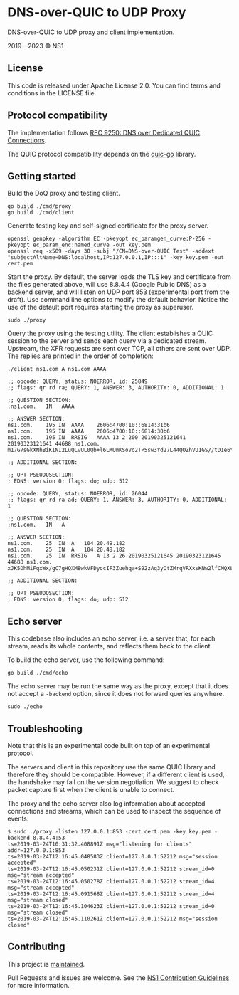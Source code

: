 # DNS-over-QUIC to UDP Proxy

DNS-over-QUIC to UDP proxy and client implementation.

2019—2023 © NS1

## License

This code is released under Apache License 2.0. You can find terms and
conditions in the LICENSE file.

## Protocol compatibility

The implementation follows
[RFC 9250: DNS over Dedicated QUIC Connections](https://www.rfc-editor.org/rfc/rfc9250.html).

The QUIC protocol compatibility depends on the
[quic-go](https:///github.com/lucas-clemente/quic-go) library.

## Getting started

Build the DoQ proxy and testing client.

```
go build ./cmd/proxy
go build ./cmd/client
```

Generate testing key and self-signed certificate for the proxy server.

```
openssl genpkey -algorithm EC -pkeyopt ec_paramgen_curve:P-256 -pkeyopt ec_param_enc:named_curve -out key.pem
openssl req -x509 -days 30 -subj "/CN=DNS-over-QUIC Test" -addext "subjectAltName=DNS:localhost,IP:127.0.0.1,IP:::1" -key key.pem -out cert.pem
```

Start the proxy. By default, the server loads the TLS key and certificate from
the files generated above, will use 8.8.4.4 (Google Public DNS) as a backend
server, and will listen on UDP port 853 (experimental port from the draft). Use
command line options to modify the default behavior. Notice the use of the
default port requires starting the proxy as superuser.

```
sudo ./proxy
```

Query the proxy using the testing utility. The client establishes a QUIC
session to the server and sends each query via a dedicated stream. Upstream, the
XFR requests are sent over TCP, all others are sent over UDP. The replies are
printed in the order of completion:

```
./client ns1.com A ns1.com AAAA
```
```
;; opcode: QUERY, status: NOERROR, id: 25849
;; flags: qr rd ra; QUERY: 1, ANSWER: 3, AUTHORITY: 0, ADDITIONAL: 1

;; QUESTION SECTION:
;ns1.com.	IN	 AAAA

;; ANSWER SECTION:
ns1.com.	195	IN	AAAA	2606:4700:10::6814:31b6
ns1.com.	195	IN	AAAA	2606:4700:10::6814:30b6
ns1.com.	195	IN	RRSIG	AAAA 13 2 200 20190325121641 20190323121641 44688 ns1.com. m17G7sGkXNhBiKINI2LuQLvUL0Qb+l6LMUmKSoVo2TP5sw3Yd27L44QOZhVU1GS//tD1e6YVOVsMrW3arlk/bQ==

;; ADDITIONAL SECTION:

;; OPT PSEUDOSECTION:
; EDNS: version 0; flags: do; udp: 512

;; opcode: QUERY, status: NOERROR, id: 26044
;; flags: qr rd ra ad; QUERY: 1, ANSWER: 3, AUTHORITY: 0, ADDITIONAL: 1

;; QUESTION SECTION:
;ns1.com.	IN	 A

;; ANSWER SECTION:
ns1.com.	25	IN	A	104.20.49.182
ns1.com.	25	IN	A	104.20.48.182
ns1.com.	25	IN	RRSIG	A 13 2 26 20190325121645 20190323121645 44688 ns1.com. xJK5DhMiFqxWx/gC7gHQXM8wkVFDyocIF3Zuehqa+S92zAq3yOtZMrqVRXxsKNw2lfCMQXLHr7hVUDm5H4B5eA==

;; ADDITIONAL SECTION:

;; OPT PSEUDOSECTION:
; EDNS: version 0; flags: do; udp: 512
```

## Echo server

This codebase also includes an echo server, i.e. a server that, for each stream,
reads its whole contents, and reflects them back to the client.

To build the echo server, use the following command:

```
go build ./cmd/echo
```

The echo server may be run the same way as the proxy, except that it does not
accept a `-backend` option, since it does not forward queries anywhere.

```
sudo ./echo
```

## Troubleshooting

Note that this is an experimental code built on top of an experimental protocol.

The servers and client in this repository use the same QUIC library
and therefore they should be compatible. However, if a different client is
used, the handshake may fail on the version negotiation. We suggest to check
packet capture first when the client is unable to connect.

The proxy and the echo server also log information about accepted connections
and streams, which can be used to inspect the sequence of events:

```
$ sudo ./proxy -listen 127.0.0.1:853 -cert cert.pem -key key.pem -backend 8.8.4.4:53
ts=2019-03-24T10:31:32.408891Z msg="listening for clients" addr=127.0.0.1:853
ts=2019-03-24T12:16:45.048583Z client=127.0.0.1:52212 msg="session accepted"
ts=2019-03-24T12:16:45.050231Z client=127.0.0.1:52212 stream_id=0 msg="stream accepted"
ts=2019-03-24T12:16:45.050278Z client=127.0.0.1:52212 stream_id=4 msg="stream accepted"
ts=2019-03-24T12:16:45.091568Z client=127.0.0.1:52212 stream_id=4 msg="stream closed"
ts=2019-03-24T12:16:45.104623Z client=127.0.0.1:52212 stream_id=0 msg="stream closed"
ts=2019-03-24T12:16:45.110261Z client=127.0.0.1:52212 msg="session closed"
```

## Contributing

This project is [maintained](https://github.com/ns1/community/blob/master/project_status/MAINTENANCE.md).

Pull Requests and issues are welcome. See the [NS1 Contribution Guidelines](https://github.com/ns1/community) for more information.
